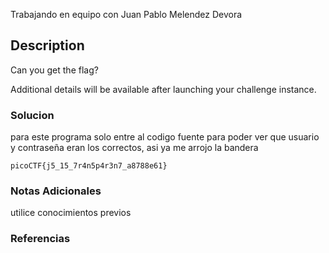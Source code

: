 Trabajando en equipo con Juan Pablo Melendez Devora
## Description

Can you get the flag?

Additional details will be available after launching your challenge instance.
### Solucion
para este programa solo entre al codigo fuente para poder ver que usuario y contraseña eran los correctos, asi ya me arrojo la bandera

```
picoCTF{j5_15_7r4n5p4r3n7_a8788e61}
```
### Notas Adicionales
utilice conocimientos previos
### Referencias
